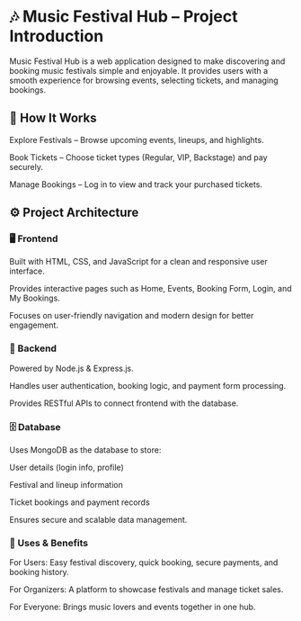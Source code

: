 # 🎶 Music Festival Hub – Project Introduction #

Music Festival Hub is a web application designed to make discovering and booking music festivals simple and enjoyable. It provides users with a smooth experience for browsing events, selecting tickets, and managing bookings.

## 🔹 How It Works  ##

Explore Festivals – Browse upcoming events, lineups, and highlights.

Book Tickets – Choose ticket types (Regular, VIP, Backstage) and pay securely.

Manage Bookings – Log in to view and track your purchased tickets.

## ⚙️ Project Architecture ##
### 🖥️ Frontend ###

Built with HTML, CSS, and JavaScript for a clean and responsive user interface.

Provides interactive pages such as Home, Events, Booking Form, Login, and My Bookings.

Focuses on user-friendly navigation and modern design for better engagement.

### 🔧 Backend ###

Powered by Node.js & Express.js.

Handles user authentication, booking logic, and payment form processing.

Provides RESTful APIs to connect frontend with the database.

### 🗄️ Database ###

Uses MongoDB as the database to store:

User details (login info, profile)

Festival and lineup information

Ticket bookings and payment records

Ensures secure and scalable data management.

### 🚀 Uses & Benefits ###

For Users: Easy festival discovery, quick booking, secure payments, and booking history.

For Organizers: A platform to showcase festivals and manage ticket sales.

For Everyone: Brings music lovers and events together in one hub.
